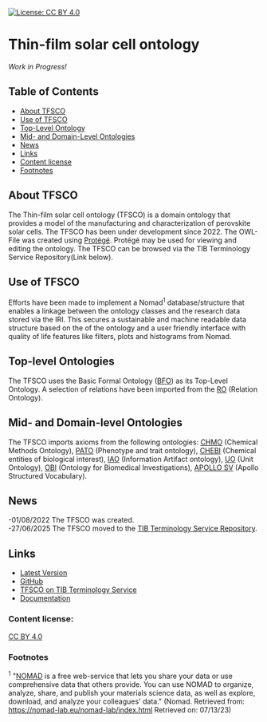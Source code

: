 [![License: CC BY 4.0](https://img.shields.io/badge/License-CC%20BY%204.0-lightgrey.svg)](http://creativecommons.org/licenses/by/4.0/)

# Thin-film solar cell ontology

_Work in Progress!_

## Table of Contents
  * [About TFSCO](#about-tfsco)
  * [Use of TFSCO](#use-of-tfsco)
  * [Top-Level Ontology](#top-level-ontologies)
  * [Mid- and Domain-Level Ontologies](#mid--and-domain-level-ontologies)
  * [News](#news)
  * [Links](#links)
  * [Content license](#content-license)
  * [Footnotes](#footnotes)

## About TFSCO
The Thin-film solar cell ontology (TFSCO) is a domain ontology that provides a model  of the manufacturing and characterization of perovskite solar cells. The TFSCO has been under development since 2022. The OWL-File was created using [Protégé](https://protege.stanford.edu/). Protégé may be used for viewing and editing the ontology. The TFSCO can be browsed via the TIB Terminology Service Repository(Link below).

## Use of TFSCO
Efforts have been made to implement a Nomad<sup>1</sup> database/structure that enables a linkage between the ontology classes and the research data stored via the IRI. This secures a sustainable and machine readable data structure based on the of the ontology and a user friendly interface with quality of life features like filters, plots and histograms from Nomad.

## Top-level Ontologies
The TFSCO uses the Basic Formal Ontology ([BFO](https://github.com/BFO-ontology/BFO)) as its Top-Level Ontology. A selection of relations have been imported from the [RO](http://obofoundry.org/ontology/ro.html) (Relation Ontology).

## Mid- and Domain-level Ontologies
The TFSCO imports axioms from the following ontologies: [CHMO](https://github.com/rsc-ontologies/rsc-cmo) (Chemical Methods Ontology), [PATO](http://obofoundry.org/ontology/pato.html) (Phenotype and trait ontology), [CHEBI](https://www.ebi.ac.uk/ols/ontologies/chebi) (Chemical entities of biological interest), [IAO](https://github.com/information-artifact-ontology/IAO) (Information Artifact ontology), [UO](https://www.ebi.ac.uk/ols4/ontologies/uo) (Unit Ontology), [OBI](https://obi-ontology.org/) (Ontology for Biomedical Investigations), [APOLLO SV](https://bioportal.bioontology.org/ontologies/APOLLO-SV) (Apollo Structured Vocabulary).
## News
-01/08/2022 The TFSCO was created. <br>
-27/06/2025 The TFSCO moved to the [TIB Terminology Service Repository](https://terminology.tib.eu/ts/).

## Links

- [Latest Version](https://raw.githubusercontent.com/nomad-hzb/autoperosol/refs/heads/main/releases/tfsco_latest.owl)
- [GitHub](https://github.com/RoteKekse/autoperosol)
- [TFSCO on TIB Terminology Service](https://terminology.tib.eu/ts/ontologies/tfsco?lang=en)
- [Documentation](https://nomad-hzb.github.io/autoperosol/)

### Content license: 
[CC BY 4.0](https://creativecommons.org/licenses/by/4.0/deed.en)


### Footnotes
<sup>1</sup> "[NOMAD](https://nomad-lab.eu/nomad-lab/) is a free web-service that lets you share your data or use comprehensive
data that others provide. You can use NOMAD to organize, analyze, share, 
and publish your materials science data, as well as explore, download, 
and analyze your colleagues' data." (Nomad. Retrieved from: https://nomad-lab.eu/nomad-lab/index.html Retrieved on: 07/13/23)
